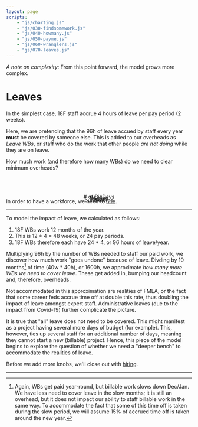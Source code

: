 ```yaml
---
layout: page
scripts:
    - "js/charting.js"
    - "js/030-findsomework.js"
    - "js/040-howmany.js"
    - "js/050-payme.js"
    - "js/060-wranglers.js"
    - "js/070-leaves.js"
---
```


*A note on complexity*: From this point forward, the model grows more complex.

# Leaves

In the simplest case, 18F staff accrue 4 hours of leave per pay period (2 weeks). 

Here, we are pretending that the 96h of leave accued by staff every year **must** be covered by someone else. This is added to our overheads as *Leave WBs*, or staff who do the work that other people *are not doing* while they are on leave.

How much work (and therefore how many WBs) do we need to clear minimum overheads?

<div class="grid-container">
    <div class="grid-row">
        <div class="grid-col-12">
            <p id="message" style="text-align: center"><br>&nbsp;</p>
        </div>
    </div>
    <div class="grid-row">
        <div class="grid-col-3" style="position: relative;">
            <p style="text-align: center"># of BizDevs</p>
            <div><div id="slider-bizdevs" style="margin-top: -2em;"></div></div>
        </div>
        <div class="grid-col-3">
            <p style="text-align: center">PAs/mo</p>
            <div><div class="centerblock" id="slider-pas" style="margin-top: -2em;"></div></div>
        </div>
        <div class="grid-col-3">
            <p style="text-align: center">EIs/mo</p>
            <div><div class="centerblock" id="slider-eis" style="margin-top: -2em;"></div></div>
        </div>
        <div class="grid-col-3">
            <p style="text-align: center">bundles/mo</p>
            <div><div class="centerblock" id="slider-bundles" style="margin-top: -2em;"></div></div>
        </div>
    </div>
    <div class="grid-row">
        <div class="grid-col-6">
            <canvas id="thechart"></canvas>
        </div>        
        <div class="grid-col-6">
            <canvas id="workerchart"></canvas>
        </div>
    </div>
</div>

In order to have a workforce, we need to [hire](080-hiring.html).

<hr>

To model the impact of leave, we calculated as follows:

1. 18F WBs work 12 months of the year. 
2. This is 12 * 4 = 48 weeks, or 24 pay periods.
3. 18F WBs therefore each have 24 * 4, or 96 hours of leave/year.

Multiplying 96h by the number of WBs needed to staff our paid work, we discover how much work "goes undone" because of leave. Divding by 10 months[^winter] of time (40w * 40h), or 1600h, we approximate *how many more WBs we need to cover leave*. These get added in, bumping our headcount and, therefore, overheads.

Not accommodated in this approximation are realities of FMLA, or the fact that some career feds accrue time off at double this rate, thus doubling the impact of leave amongst expert staff. Administrative leaves (due to the impact from Covid-19) further complicate the picture.

It is true that "all" leave does not need to be covered. This might manifest as a project having several more days of budget (for example). This, however, ties up several staff for an additional number of days, meaning they cannot start a new (billable) project. Hence, this piece of the model begins to explore the question of whether we need a "deeper bench" to accommodate the realities of leave.

Before we add more knobs, we'll close out with [hiring](080-hiring.html).
<hr>

[^winter]: Again, WBs get paid year-round, but billable work slows down Dec/Jan. We have less need to cover leave in the slow months; it is still an overhead, but it does not impact our ability to staff billable work in the same way. To accommodate the fact that some of this time off is taken during the slow period, we will assume 15% of accrued time off is taken around the new year.